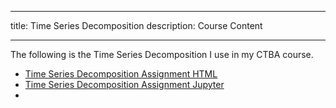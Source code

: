 _ _ _
title: Time Series Decomposition
description: Course Content
_ _ _
The following is the Time Series Decomposition I use in my CTBA course. 
- [Time Series Decomposition Assignment HTML](TimeSeries.HTML)
- [Time Series Decomposition Assignment Jupyter](TimeSeries.ipynb)
- 
